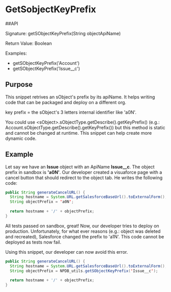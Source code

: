 # GetSobjectKeyPrefix
##API

Signature: getSObjectKeyPrefix(String objectApiName)
 
Return Value: Boolean

Examples:
- getSObjectKeyPrefix('Account')
- getSObjectKeyPrefix('Issue__c')

## Purpose

This snippet retrives an sObject's prefix by its apiName.
It helps writing code that can be packaged and deploy on a different org.

key prefix = the sObject's 3 letters internal identifier like 'a0N'.

You could use \<sObject>.sObjectType.getDescribe().getKeyPrefix() (e.g.: Account.sObjectType.getDescribe().getKeyPrefix()) but this method is static and cannot be changed at runtime. This snippet can help create more dynamic code.

## Example

Let say we have an __Issue__ object with an ApiName **Issue__c**.
The object prefix in sandbox is **'a0N'**.
Our developer created a visuaforce page with a cancel button that should redirect to the object tab.
He writes the following code:
```java
public String generateCancelURL() {
  String hostname = System.URL.getSalesforceBaseUrl().toExternalForm();
  String objectPrefix = 'a0N';
  
  return hostname + '/' + objectPrefix;
}
```
All tests passed on sandbox, great! Now, our developer tries to deploy on production.
Unfortunately, for what ever reasons (e.g.: object was deleted and recreated), Salesforce changed the prefix to 'a1N'.
This code cannot be deployed as tests now fail.

Using this snippet, our developer can now avoid this error.
```java
public String generateCancelURL() {
  String hostname = System.URL.getSalesforceBaseUrl().toExternalForm();
  String objectPrefix = NPDB_utils.getSObjectKeyPrefix('Issue__c');
  
  return hostname + '/' + objectPrefix;
}
```
